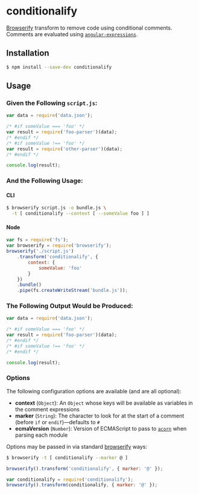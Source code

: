 conditionalify
==============

[Browserify](https://github.com/substack/node-browserify) transform to remove code using conditional comments. Comments are evaluated using [`angular-expressions`](https://www.npmjs.com/package/angular-expressions).

Installation
------------

```sh
$ npm install --save-dev conditionalify
```

Usage
-----

### Given the Following `script.js`:
```javascript
var data = require('data.json');

/* #if someValue === 'foo' */
var result = require('foo-parser')(data);
/* #endif */
/* #if someValue !== 'foo' */
var result = require('other-parser')(data);
/* #endif */

console.log(result);
```

### And the Following Usage:

#### CLI

```sh
$ browserify script.js -o bundle.js \
  -t [ conditionalify --context [ --someValue foo ] ]
```

#### Node

```javascript
var fs = require('fs');
var browserify = require('browserify');
browserify('./script.js')
    .transform('conditionalify', {
        context: {
            someValue: 'foo'
        }
    })
    .bundle()
    .pipe(fs.createWriteStream('bundle.js'));
```

### The Following Output Would be Produced:
```javascript
var data = require('data.json');

/* #if someValue === 'foo' */
var result = require('foo-parser')(data);
/* #endif */
/* #if someValue !== 'foo' */
/* #endif */

console.log(result);
```

### Options

The following configuration options are available (and are all optional):

* **context** (`Object`): An `Object` whose keys will be available as variables in the comment expressions
* **marker** (`String`): The character to look for at the start of a comment (before `if` or `endif`)—defaults to `#`
* **ecmaVersion** (`Number`): Version of ECMAScript to pass to [`acorn`](https://www.npmjs.com/package/acorn) when parsing each module

Options may be passed in via standard [browserify](https://github.com/substack/node-browserify#btransformtr-opts) ways:

```sh
$ browserify -t [ conditionalify --marker @ ]
```

```js
browserify().transform('conditionalify', { marker: '@' });
```

```js
var conditionalify = require('conditionalify');
browserify().transform(conditionalify, { marker: '@' });
```